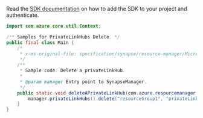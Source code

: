 Read the [SDK documentation](https://github.com/Azure/azure-sdk-for-java/blob/azure-resourcemanager-synapse_1.0.0-beta.3/sdk/synapse/azure-resourcemanager-synapse/README.md) on how to add the SDK to your project and authenticate.

```java
import com.azure.core.util.Context;

/** Samples for PrivateLinkHubs Delete. */
public final class Main {
    /*
     * x-ms-original-file: specification/synapse/resource-manager/Microsoft.Synapse/stable/2021-06-01/examples/DeletePrivateLinkHub.json
     */
    /**
     * Sample code: Delete a privateLinkHub.
     *
     * @param manager Entry point to SynapseManager.
     */
    public static void deleteAPrivateLinkHub(com.azure.resourcemanager.synapse.SynapseManager manager) {
        manager.privateLinkHubs().delete("resourceGroup1", "privateLinkHub1", Context.NONE);
    }
}
```

